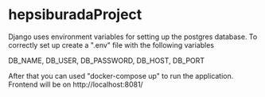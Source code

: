 # hepsiburadaProject

Django uses environment variables for setting up the postgres database. To correctly set up create a ".env" file with the following variables

DB_NAME,
DB_USER,
DB_PASSWORD,
DB_HOST,
DB_PORT

After that you can used "docker-compose up" to run the application. Frontend will be on http://localhost:8081/


